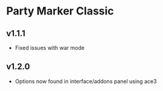 # Party Marker Classic

## v1.1.1
- Fixed issues with war mode

## v1.2.0
- Options now found in interface/addons panel using ace3
